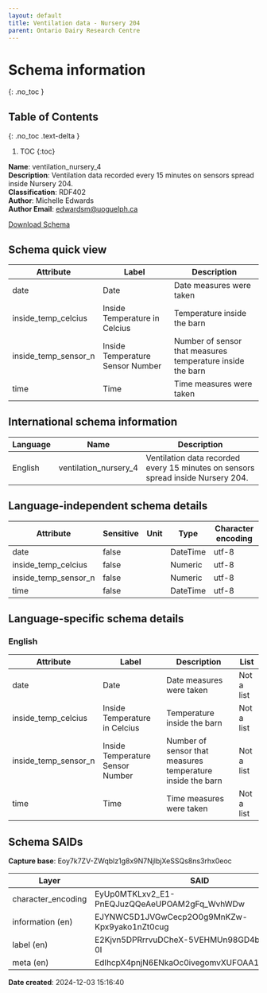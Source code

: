 ```yaml
---
layout: default  
title: Ventilation data - Nursery 204  
parent: Ontario Dairy Research Centre 
---
```


# Schema information
{: .no_toc }

## Table of Contents
{: .no_toc .text-delta }

1. TOC
{:toc}

**Name**: ventilation_nursery_4  
**Description**: Ventilation data recorded every 15 minutes on sensors spread inside Nursery 204.  
**Classification**: RDF402  
**Author**: Michelle Edwards  
**Author Email**: edwardsm@uoguelph.ca 

[Download Schema](Schema_Ventilation_Nursery_4.zip) 

## Schema quick view

| Attribute | Label | Description |
| --- | --- | --- |
| date | Date | Date measures were taken |
| inside_temp_celcius | Inside Temperature in Celcius | Temperature inside the barn |
| inside_temp_sensor_n | Inside Temperature Sensor Number | Number of sensor that measures temperature inside the barn |
| time | Time | Time measures were taken |

## International schema information

| Language | Name | Description |
| --- | --- | --- |
| English | ventilation_nursery_4 | Ventilation data recorded every 15 minutes on sensors spread inside Nursery 204. |

## Language-independent schema details

| Attribute | Sensitive | Unit | Type | Character encoding |
| --- | --- | --- | --- | --- |
| date | false |  | DateTime | utf-8 |
| inside_temp_celcius | false |  | Numeric | utf-8 |
| inside_temp_sensor_n | false |  | Numeric | utf-8 |
| time | false |  | DateTime | utf-8 |

## Language-specific schema details

### English

| Attribute | Label | Description | List |
| --- | --- | --- | --- |
| date | Date | Date measures were taken | Not a list |
| inside_temp_celcius | Inside Temperature in Celcius | Temperature inside the barn | Not a list |
| inside_temp_sensor_n | Inside Temperature Sensor Number | Number of sensor that measures temperature inside the barn | Not a list |
| time | Time | Time measures were taken | Not a list |

## Schema SAIDs

**Capture base**: Eoy7k7ZV-ZWqblz1g8x9N7NjlbjXeSSQs8ns3rhx0eoc

| Layer | SAID |
| --- | --- |
| character_encoding | EyUp0MTKLxv2_E1-PnEQJuzQQeAeUPOAM2gFq_WvhWDw |
| information (en) | EJYNWC5D1JVGwCecp2O0g9MnKZw-Kpx9yako1nZt0cug |
| label (en) | E2Kjvn5DPRrrvuDCheX-5VEHMUn98GD4bOrfzIsyU-0I |
| meta (en) | EdIhcpX4pnjN6ENkaOc0ivegomvXUFOAA14HEbsYknIo |

**Date created**: 2024-12-03 15:16:40

